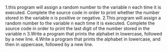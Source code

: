 1.this program will assign a random number to the variable n each time it is executed. Complete the source code in order to print whether the number stored in the variable n is positive or negative.
2.This program will assign a random number to the variable n each time it is executed. Complete the source code in order to print the last digit of the number stored in the variable n
3.Write a program that prints the alphabet in lowercase, followed by a new line.
4.Write a program that prints the alphabet in lowercase, and then in uppercase, followed by a new line.

